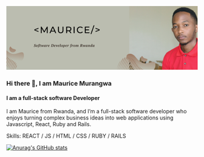 ![_Maurice__](https://github.com/Morrism1/Morrism1/blob/main/_Maurice__.png)

### Hi there 👋, I am Maurice Murangwa
#### I am a full-stack software Developer

I am Maurice from Rwanda, and I’m a full-stack software developer who enjoys turning complex business ideas into web applications using Javascript, React, Ruby and Rails.

Skills: REACT / JS / HTML / CSS / RUBY / RAILS


[![Anurag's GitHub stats](https://github-readme-stats.vercel.app/api?username=Morrism1&count_private=true&show_icons=true&theme=chartreuse-dark)](https://github.com/anuraghazra/github-readme-stats)
